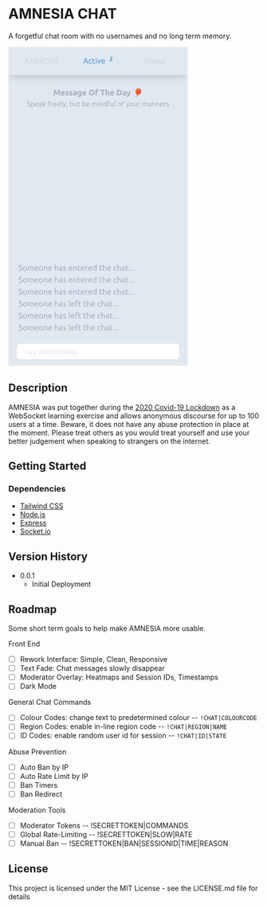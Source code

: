 # AMNESIA CHAT

A forgetful chat room with no usernames and no long term memory.

![Emulated mobile screenshot showing session activity](public/img/about/amnesia-0.0.1-screenshot.png)

## Description

AMNESIA was put together during the [2020 Covid-19 Lockdown](https://en.wikipedia.org/wiki/COVID-19_pandemic_in_Namibia) as a WebSocket learning exercise and allows anonymous discourse for up to 100 users at a time. Beware, it does not have any abuse protection in place at the moment. Please treat others as you would treat yourself and use your better judgement when speaking to strangers on the internet.

## Getting Started

### Dependencies

* [Tailwind CSS](https://tailwindcss.com/)
* [Node.js](https://nodejs.org/)
* [Express](https://expressjs.com/)
* [Socket.io](https://socket.io/)

## Version History

* 0.0.1
    * Initial Deployment

## Roadmap

Some short term goals to help make AMNESIA more usable.

Front End

- [ ] Rework Interface: Simple, Clean, Responsive
- [ ] Text Fade: Chat messages slowly disappear
- [ ] Moderator Overlay: Heatmaps and Session IDs, Timestamps
- [ ] Dark Mode

General Chat Commands

- [ ] Colour Codes: change text to predetermined colour -- `!CHAT|COLOURCODE`
- [ ] Region Codes: enable in-line region code -- `!CHAT|REGION|NAME`
- [ ] ID Codes: enable random user id for session -- `!CHAT|ID|STATE`

Abuse Prevention

- [ ] Auto Ban by IP
- [ ] Auto Rate Limit by IP
- [ ] Ban Timers
- [ ] Ban Redirect

Moderation Tools

- [ ] Moderator Tokens -- !SECRETTOKEN|COMMANDS
- [ ] Global Rate-Limiting -- !SECRETTOKEN|SLOW|RATE
- [ ] Manual Ban -- !SECRETTOKEN|BAN|SESSIONID|TIME|REASON

## License

This project is licensed under the MIT License - see the LICENSE.md file for details